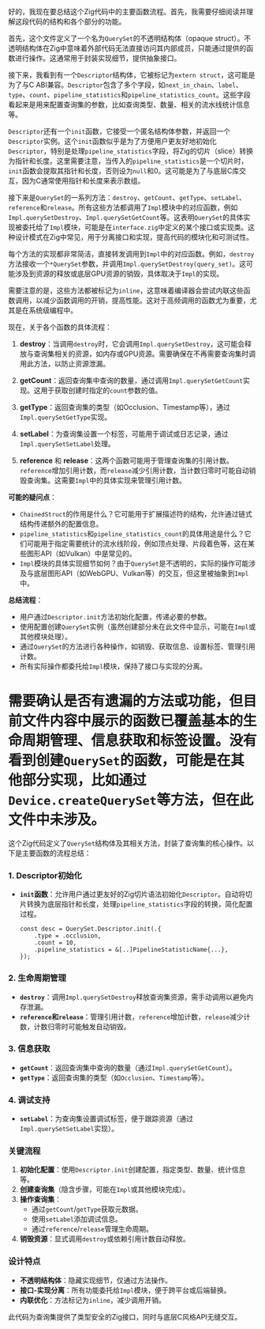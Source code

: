 好的，我现在要总结这个Zig代码中的主要函数流程。首先，我需要仔细阅读并理解这段代码的结构和各个部分的功能。

首先，这个文件定义了一个名为`QuerySet`的不透明结构体（opaque struct）。不透明结构体在Zig中意味着外部代码无法直接访问其内部成员，只能通过提供的函数进行操作。这通常用于封装实现细节，提供抽象接口。

接下来，我看到有一个`Descriptor`结构体，它被标记为`extern struct`，这可能是为了与C ABI兼容。`Descriptor`包含了多个字段，如`next_in_chain`、`label`、`type`、`count`、`pipeline_statistics`和`pipeline_statistics_count`。这些字段看起来是用来配置查询集的参数，比如查询类型、数量、相关的流水线统计信息等。

`Descriptor`还有一个`init`函数，它接受一个匿名结构体参数，并返回一个`Descriptor`实例。这个`init`函数似乎是为了方便用户更友好地初始化`Descriptor`，特别是处理`pipeline_statistics`字段，将Zig的切片（slice）转换为指针和长度。这里需要注意，当传入的`pipeline_statistics`是一个切片时，`init`函数会提取其指针和长度，否则设为`null`和0。这可能是为了与底层C库交互，因为C通常使用指针和长度来表示数组。

接下来是`QuerySet`的一系列方法：`destroy`、`getCount`、`getType`、`setLabel`、`reference`和`release`。所有这些方法都调用了`Impl`模块中的对应函数，例如`Impl.querySetDestroy`、`Impl.querySetGetCount`等。这表明`QuerySet`的具体实现被委托给了`Impl`模块，可能是在`interface.zig`中定义的某个接口或实现类。这种设计模式在Zig中常见，用于分离接口和实现，提高代码的模块化和可测试性。

每个方法的实现都非常简洁，直接转发调用到`Impl`中的对应函数。例如，`destroy`方法接收一个`*QuerySet`参数，并调用`Impl.querySetDestroy(query_set)`。这可能涉及到资源的释放或底层GPU资源的销毁，具体取决于`Impl`的实现。

需要注意的是，这些方法都被标记为`inline`，这意味着编译器会尝试内联这些函数调用，以减少函数调用的开销，提高性能。这对于高频调用的函数尤为重要，尤其是在系统级编程中。

现在，关于各个函数的具体流程：

1. **destroy**：当调用`destroy`时，它会调用`Impl.querySetDestroy`，这可能会释放与查询集相关的资源，如内存或GPU资源。需要确保在不再需要查询集时调用此方法，以防止资源泄漏。

2. **getCount**：返回查询集中查询的数量，通过调用`Impl.querySetGetCount`实现。这用于获取创建时指定的`count`参数的值。

3. **getType**：返回查询集的类型（如Occlusion、Timestamp等），通过`Impl.querySetGetType`实现。

4. **setLabel**：为查询集设置一个标签，可能用于调试或日志记录，通过`Impl.querySetSetLabel`处理。

5. **reference** 和 **release**：这两个函数可能用于管理查询集的引用计数。`reference`增加引用计数，而`release`减少引用计数，当计数归零时可能自动销毁查询集。这需要`Impl`中的具体实现来管理引用计数。

**可能的疑问点**：
- `ChainedStruct`的作用是什么？它可能用于扩展描述符的结构，允许通过链式结构传递额外的配置信息。
- `pipeline_statistics`和`pipeline_statistics_count`的具体用途是什么？它们可能用于指定需要统计的流水线阶段，例如顶点处理、片段着色等，这在某些图形API（如Vulkan）中是常见的。
- `Impl`模块的具体实现细节如何？由于`QuerySet`是不透明的，实际的操作可能涉及与底层图形API（如WebGPU、Vulkan等）的交互，但这里被抽象到`Impl`中。

**总结流程**：
- 用户通过`Descriptor.init`方法初始化配置，传递必要的参数。
- 使用配置创建`QuerySet`实例（虽然创建部分未在此文件中显示，可能在`Impl`或其他模块处理）。
- 通过`QuerySet`的方法进行各种操作，如销毁、获取信息、设置标签、管理引用计数。
- 所有实际操作都委托给`Impl`模块，保持了接口与实现的分离。

需要确认是否有遗漏的方法或功能，但目前文件内容中展示的函数已覆盖基本的生命周期管理、信息获取和标签设置。没有看到创建`QuerySet`的函数，可能是在其他部分实现，比如通过`Device.createQuerySet`等方法，但在此文件中未涉及。
================================================
这个Zig代码定义了`QuerySet`结构体及其相关方法，封装了查询集的核心操作。以下是主要函数的流程总结：

### 1. **Descriptor初始化**
- **`init`函数**：允许用户通过更友好的Zig切片语法初始化`Descriptor`。自动将切片转换为底层指针和长度，处理`pipeline_statistics`字段的转换，简化配置过程。
  ```zig
  const desc = QuerySet.Descriptor.init(.{
      .type = .occlusion,
      .count = 10,
      .pipeline_statistics = &[..]PipelineStatisticName{...},
  });
  ```

### 2. **生命周期管理**
- **`destroy`**：调用`Impl.querySetDestroy`释放查询集资源，需手动调用以避免内存泄漏。
- **`reference`和`release`**：管理引用计数，`reference`增加计数，`release`减少计数，计数归零时可能触发自动销毁。

### 3. **信息获取**
- **`getCount`**：返回查询集中查询的数量（通过`Impl.querySetGetCount`）。
- **`getType`**：返回查询集的类型（如`Occlusion`、`Timestamp`等）。

### 4. **调试支持**
- **`setLabel`**：为查询集设置调试标签，便于跟踪资源（通过`Impl.querySetSetLabel`实现）。

### 关键流程
1. **初始化配置**：使用`Descriptor.init`创建配置，指定类型、数量、统计信息等。
2. **创建查询集**（隐含步骤，可能在`Impl`或其他模块完成）。
3. **操作查询集**：
   - 通过`getCount`/`getType`获取元数据。
   - 使用`setLabel`添加调试信息。
   - 通过`reference`/`release`管理生命周期。
4. **销毁资源**：显式调用`destroy`或依赖引用计数自动释放。

### 设计特点
- **不透明结构体**：隐藏实现细节，仅通过方法操作。
- **接口-实现分离**：所有功能委托给`Impl`模块，便于跨平台或后端替换。
- **内联优化**：方法标记为`inline`，减少调用开销。

此代码为查询集提供了类型安全的Zig接口，同时与底层C风格API无缝交互。